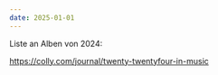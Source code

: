 ```yaml
---
date: 2025-01-01
---
```

Liste an Alben von 2024:

https://colly.com/journal/twenty-twentyfour-in-music
